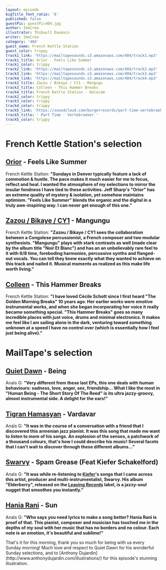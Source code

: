 ```yaml
---
layout: episode
bigTitle_font_ratio: '6'
published: false
guestPic: guestPic404.jpg
author: ImaCrea
illustrator: Thibault Daumain
writer: ImaCrea
category: '404'
guest_name: French Kettle Station
guest_color: trippy
track1_link: 'https://mailtapesounds.s3.amazonaws.com/404/track1.mp3'
track1_title: Orior - Feels Like Summer
track1_color: trippy
track2_link: 'https://mailtapesounds.s3.amazonaws.com/404/track2.mp3'
track3_link: 'https://mailtapesounds.s3.amazonaws.com/404/track3.mp3'
track4_link: 'https://mailtapesounds.s3.amazonaws.com/404/track4.mp3'
track2_title: Zazou / Bikaye / CY1 - Mangugu
track3_title: Colleen - This Hammer Breaks
track4_title: French Kettle Station - Halocam
track2_color: trippy
track3_color: trippy
track4_color: trippy
track5_link: 'https://soundcloud.com/burgerrecords/part-time-vertebraeker'
track5_title: ' Part Time - Vertebraeker '
track5_color: trippy
---
```

<p id="introduction"> 
</p>


# French Kettle Station's selection

## [Orior](https://soundcloud.com/orior-music) - Feels Like Summer
French Kettle Station: **"**Sundays in Denver typically feature a lack of commotion & hustle. The pace makes it much easier for me to focus, reflect and heal. I wanted the atmosphere of my selections to mirror the insular fondness I have tied to these activities. Jeff Sharp's "Orior" has an extreme quality of mystery & isolation, yet somehow maintains optimism. "Feels Like Summer" blends the organic and the digital in a truly awe-inspiring way. I can never get enough of this one.**"**

## [Zazou / Bikaye / CY1](https://zazoubikaye.bandcamp.com/album/noir-et-blanc) - Mangungu
French Kettle Station: **"**Zazou / Bikaye / CY1 sees the collaboration between a Congolese percussionist, a French composer and two modular synthesists. "Mangungu" plays with stark contrasts as well (made clear by the album title "Noir Et Blanc") and has an an unbelievably rare feel to it with 6/8 time, foreboding harmonies, percussive synths and flanged-out vocals. You can tell they knew exactly what they wanted to achieve on this track and nailed it. Musical moments as realized as this make life worth living.**"**

## [Colleen](https://colleencolleen.bandcamp.com/album/captain-of-none) - This Hammer Breaks
French Kettle Station: **"**I have loved Cécile Schott since I first heard "The Golden Morning Breaks" 10 years ago. Her earlier works were emotive instrumental works, and when she began incorporating her voice it really became something special. "This Hammer Breaks" goes so many incredible places with just voice, drums and minimal electronics. It makes me feel like I am sailing alone in the dark, venturing toward something unknown at a speed I have no control over (which is essentially how I feel just being alive).**"**


# MailTape's selection

## [Quiet Dawn](https://www.facebook.com/QuietDawn) - Being
Anaïs G: **"**Very different from these last EPs, this one deals with human behaviours: sadness, love, anger, sex, friendship... What I like the most in "Human Being - The Short Story Of The Reed" is its ultra jazzy-groovy, almost instrumental side. A delight for the ears!**"**

## [Tigran Hamasyan](https://tigranhamasyan.bandcamp.com/) - Vardavar
Anaïs G: **"**It was in the course of a conversation with a friend that I discovered this armenian jazz pianist. It was this song that made me want to listen to more of his songs. An explosion of the senses, a patchwork of a thousand colours, that's how I could describe his music! Several facets that I can't wait to discover through these different albums...**"**

## [Swarvy](https://soundcloud.com/swarvy) - Spam Grease (Feat Kiefer Schakelford)
Anaïs G: **"**It was while re-listening to [Kiefer](https://soundcloud.com/kiefdaddy)'s songs that I came across this artist, producer and multi-instrumentalist, Swarvy. His album "Elderberry", released on the [Leaving Records](https://leavingrecords.com/) label, is a jazzy-soul nugget that smoothes you instantly.**"**

## [Hania Rani](https://soundcloud.com/haniarani-music) - Sun 
Anaïs G: **"**Who says you need lyrics to make a song better? Hania Rani is proof of that. This pianist, composer and musician has touched me in the depths of my soul with her music that has no borders and no colour. Each note is an emotion, it's beautiful and sublime!**"**


<p id="outroduction">That's it for this morning, thank you so much for being with us every Sunday morning! Much love and respect to Quiet Dawn for his wonderful Sunday selections, and to [Anthony Dujardin](http://www.anthonydujardin.com/illustrations/) for this episode's stunning illustration.</p>
